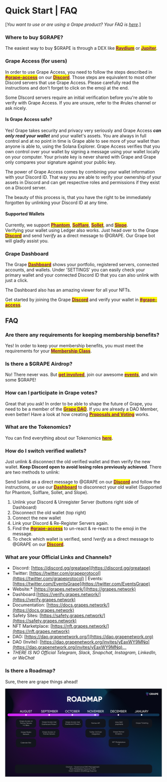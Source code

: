 # Quick Start | FAQ



\[_You want to use or are using a Grape product? Your FAQ is_ [_here_](partners.md)_._]

### Where to buy **$GRAPE?**

The easiest way to buy $GRAPE is through a DEX like [<mark style="color:purple;">**Raydium**</mark>](https://raydium.io/swap) or [<mark style="color:purple;">**Jupiter**</mark>](https://jup.ag).

### Grape Access (for users)

In order to use Grape Access, you need to follow the steps described in [<mark style="color:purple;">**#grape-access**</mark>](https://ptb.discord.com/channels/837189238289203201/837954635116707861/922580232958013440) on our [<mark style="color:purple;">**Discord**</mark>](https://discord.gg/greatape). Those steps are equivalent to most other Discord servers that use Grape Access. Please carefully read the instructions and don't forget to click on the emoji at the end.

Some DIscord servers require an initial verification before you're able to verify with Grape Access. If you are unsure, refer to the #rules channel or ask nicely.

#### Is Grape Access safe?

Yes! Grape takes security and privacy very seriously and Grape Access _**can only read your wallet**_ and your wallet's assets. You are always in full control and at no point in time is Grape able to see more of your wallet than anyone is able to, using the Solana Explorer. Grape Access verifies that you own control over your wallet by signing a message using your wallet locally on your computer. Your private key is never shared with Grape and Grape only compares your signature against your public key.

The power of Grape Access comes by combining your wallet information with your Discord ID. That way you are able to verify your ownership of your assets in Discord and can get respective roles and permissions if they exist on a Discord server.

The beauty of this process is, that you have the right to be immediately forgotten by unlinking your Discord ID at any time.

#### Supported Wallets

Currently, we support [<mark style="color:purple;">**Phantom**</mark>](https://phantom.app), [<mark style="color:purple;">**Solflare**</mark>](https://solflare.com), [<mark style="color:purple;">**Sollet**</mark>](https://www.sollet.io), and [<mark style="color:purple;">**Slope**</mark>](https://slope.finance).\
Verifying your wallet using Ledger also works. Just head over to the Grape [<mark style="color:purple;">**Discord**</mark>](https://discord.gg/greatape) and send _!verify_ as a direct message to @GRAPE. Our Grape bot will gladly assist you.

### Grape Dashboard

The Grape [<mark style="color:purple;">**Dashboard**</mark>](https://verify.grapes.network) shows your portfolio, registered servers, connected accounts, and wallets. Under 'SETTINGS' you can easily check your primary wallet and your connected Discord ID that you can also unlink with just a click.

The Dashboard also has an amazing viewer for all your NFTs.

Get started by joining the Grape [<mark style="color:purple;">**Discord**</mark>](https://discord.gg/greatape) and verify your wallet in [<mark style="color:purple;">**#grape-access**</mark>](https://discord.gg/greatape).



## FAQ

### **Are there any requirements for keeping membership benefits?**

Yes! In order to keep your membership benefits, you must meet the requirements for your [<mark style="color:purple;">**Membership Class**</mark>](../grape-community/get-involved/membership-classes.md).

### **Is there a $GRAPE Airdrop?**

No! There never was. But [<mark style="color:purple;">**get involved**</mark>](../grape-community/get-involved/), join our awesome [<mark style="color:purple;">**events**</mark>](https://twitter.com/EventsGrape), and win some $GRAPE!

### **How can I participate in Grape votes?**

Great that you ask! In order to be able to shape the future of Grape, you need to be a member of the [<mark style="color:purple;">**Grape DAO**</mark>](../grape-community/get-involved/dao-application.md). If you are already a DAO Member, even better! Have a look at how creating [<mark style="color:purple;">**Proposals and Voting**</mark>](../grape-dao/proposals-and-voting/) works.&#x20;

### **What are the Tokenomics?**

You can find everything about our Tokenomics [<mark style="color:purple;">**here**</mark>](../tokenomics-and-treasury/tokenomics.md).

### **How do I switch verified wallets?**

Just unlink & disconnect the old verified wallet and then verify the new wallet. **Keep Discord open to avoid losing roles previously achieved**. There are two methods to unlink:

Send _!unlink_ as a direct message to @GRAPE on our [<mark style="color:purple;">**Discord**</mark>](https://discord.gg/greatape) and follow the instructions, or use our   [<mark style="color:purple;">**Dashboard**</mark>](https://verify.grapes.network) to disconnect your old wallet (Supported for Phantom, Solflare, Sollet, and Slope).

1. Unlink your Discord & Unregister Server (buttons right side of Dashboard)
2. Disconnect the old wallet (top right)
3. Connect the new wallet&#x20;
4. Link your Discord & Re-Register Servers again.&#x20;
5. Find the [<mark style="color:purple;">**#grape-access**</mark>](https://discord.gg/greatape) to un-react & re-react to the emoji in the message.&#x20;
6. To check which wallet is verified, send _!verify_ as a direct message to @GRAPE on our [<mark style="color:purple;">**Discord**</mark>](https://discord.gg/greatape).

### **What are your Official Links and Channels?**

* Discord: [https://discord.gg/greatape](https://discord.gg/greatape)
* Twitter: [https://twitter.com/grapeprotocol](https://twitter.com/grapeprotocol) | Events: [https://twitter.com/EventsGrape](https://twitter.com/EventsGrape)
* Website:\* [https://grapes.network/](https://grapes.network)
* Dashboard:[https://verify.grapes.network/](https://verify.grapes.network)
* Documentation: [https://docs.grapes.network/](https://docs.grapes.network)
* Safety Sites: [https://safety.grapes.network/](https://safety.grapes.network)
* NFT Marketplace: [https://nft.grapes.network/](https://nft.grapes.network)
* DAO: [https://dao.grapenetwork.org/](https://dao.grapenetwork.org)
* DAO (Invite): [https://dao.grapenetwork.org/invites/yEaxWY9MNq](https://dao.grapenetwork.org/invites/yEaxWY9MNq)__
* _THERE IS NO Official Telegram, Slack, Snapchat, Instagram, LinkedIn, or WeChat_

### **Is there a Roadmap?**

Sure, there are grape things ahead!

![](../.gitbook/assets/roadmap.png)
